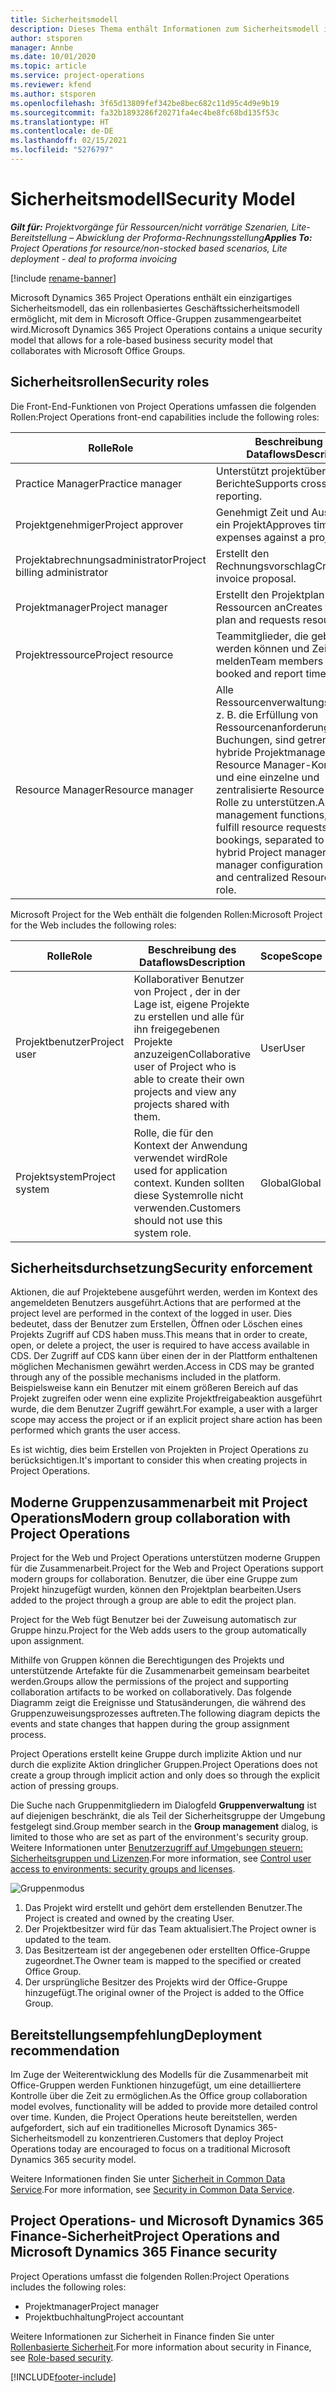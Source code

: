 ```yaml
---
title: Sicherheitsmodell
description: Dieses Thema enthält Informationen zum Sicherheitsmodell in Dynamics 365 Project Operations.
author: stsporen
manager: Annbe
ms.date: 10/01/2020
ms.topic: article
ms.service: project-operations
ms.reviewer: kfend
ms.author: stsporen
ms.openlocfilehash: 3f65d13809fef342be8bec682c11d95c4d9e9b19
ms.sourcegitcommit: fa32b1893286f20271fa4ec4be8fc68bd135f53c
ms.translationtype: HT
ms.contentlocale: de-DE
ms.lasthandoff: 02/15/2021
ms.locfileid: "5276797"
---
```

# <a name="security-model"></a><span data-ttu-id="808fa-103">Sicherheitsmodell</span><span class="sxs-lookup"><span data-stu-id="808fa-103">Security Model</span></span>

<span data-ttu-id="808fa-104">_**Gilt für:** Projektvorgänge für Ressourcen/nicht vorrätige Szenarien, Lite-Bereitstellung – Abwicklung der Proforma-Rechnungsstellung_</span><span class="sxs-lookup"><span data-stu-id="808fa-104">_**Applies To:** Project Operations for resource/non-stocked based scenarios, Lite deployment - deal to proforma invoicing_</span></span>

[!include [rename-banner](~/includes/cc-data-platform-banner.md)]

<span data-ttu-id="808fa-105">Microsoft Dynamics 365 Project Operations enthält ein einzigartiges Sicherheitsmodell, das ein rollenbasiertes Geschäftssicherheitsmodell ermöglicht, mit dem in Microsoft Office-Gruppen zusammengearbeitet wird.</span><span class="sxs-lookup"><span data-stu-id="808fa-105">Microsoft Dynamics 365 Project Operations contains a unique security model that allows for a role-based business security model that collaborates with Microsoft Office Groups.</span></span> 


## <a name="security-roles"></a><span data-ttu-id="808fa-106">Sicherheitsrollen</span><span class="sxs-lookup"><span data-stu-id="808fa-106">Security roles</span></span>
<span data-ttu-id="808fa-107">Die Front-End-Funktionen von Project Operations umfassen die folgenden Rollen:</span><span class="sxs-lookup"><span data-stu-id="808fa-107">Project Operations front-end capabilities include the following roles:</span></span>

| <span data-ttu-id="808fa-108">Rolle</span><span class="sxs-lookup"><span data-stu-id="808fa-108">Role</span></span>                          | <span data-ttu-id="808fa-109">Beschreibung des Dataflows</span><span class="sxs-lookup"><span data-stu-id="808fa-109">Description</span></span>                                                                                                                                                                 | <span data-ttu-id="808fa-110">Scope</span><span class="sxs-lookup"><span data-stu-id="808fa-110">Scope</span></span> |
|-------------------------------|-----------------------------------------------------------------------------------------------------------------------------------------------------------------------------|------|
| <span data-ttu-id="808fa-111">Practice Manager</span><span class="sxs-lookup"><span data-stu-id="808fa-111">Practice manager</span></span>              | <span data-ttu-id="808fa-112">Unterstützt projektübergreifende Berichte</span><span class="sxs-lookup"><span data-stu-id="808fa-112">Supports cross-project reporting.</span></span>                                                                                                            | <span data-ttu-id="808fa-113">Geschäftseinheit</span><span class="sxs-lookup"><span data-stu-id="808fa-113">Business unit</span></span>              |
| <span data-ttu-id="808fa-114">Projektgenehmiger</span><span class="sxs-lookup"><span data-stu-id="808fa-114">Project approver</span></span>              | <span data-ttu-id="808fa-115">Genehmigt Zeit und Ausgaben für ein Projekt</span><span class="sxs-lookup"><span data-stu-id="808fa-115">Approves time and expenses against a project.</span></span>                                                                                                                              | <span data-ttu-id="808fa-116">Geschäftseinheit</span><span class="sxs-lookup"><span data-stu-id="808fa-116">Business unit</span></span> |
| <span data-ttu-id="808fa-117">Projektabrechnungsadministrator</span><span class="sxs-lookup"><span data-stu-id="808fa-117">Project billing administrator</span></span> | <span data-ttu-id="808fa-118">Erstellt den Rechnungsvorschlag</span><span class="sxs-lookup"><span data-stu-id="808fa-118">Creates the invoice proposal.</span></span>                                                                                                                                                 | <span data-ttu-id="808fa-119">Geschäftseinheit</span><span class="sxs-lookup"><span data-stu-id="808fa-119">Business unit</span></span> |
| <span data-ttu-id="808fa-120">Projektmanager</span><span class="sxs-lookup"><span data-stu-id="808fa-120">Project manager</span></span>               | <span data-ttu-id="808fa-121">Erstellt den Projektplan und fordert Ressourcen an</span><span class="sxs-lookup"><span data-stu-id="808fa-121">Creates the project plan and requests resources.</span></span>                                                                                                                              | <span data-ttu-id="808fa-122">Geschäftseinheit</span><span class="sxs-lookup"><span data-stu-id="808fa-122">Business unit</span></span> |
| <span data-ttu-id="808fa-123">Projektressource</span><span class="sxs-lookup"><span data-stu-id="808fa-123">Project resource</span></span>              | <span data-ttu-id="808fa-124">Teammitglieder, die gebucht werden können und Zeit melden</span><span class="sxs-lookup"><span data-stu-id="808fa-124">Team members who can be booked and report time.</span></span>                                                                                                          | <span data-ttu-id="808fa-125">Geschäftseinheit</span><span class="sxs-lookup"><span data-stu-id="808fa-125">Business unit</span></span>|
| <span data-ttu-id="808fa-126">Resource Manager</span><span class="sxs-lookup"><span data-stu-id="808fa-126">Resource manager</span></span>              | <span data-ttu-id="808fa-127">Alle Ressourcenverwaltungsfunktionen, z. B. die Erfüllung von Ressourcenanforderungen und Buchungen, sind getrennt, um eine hybride Projektmanager- und Resource Manager-Konfiguration und eine einzelne und zentralisierte Resource Manager-Rolle zu unterstützen.</span><span class="sxs-lookup"><span data-stu-id="808fa-127">All resource management functions, such as fulfill resource requests and bookings, separated to support a hybrid Project manager + Resource manager configuration and a single and centralized Resource manager role.</span></span> | <span data-ttu-id="808fa-128">Geschäftseinheit</span><span class="sxs-lookup"><span data-stu-id="808fa-128">Business unit</span></span> |


<span data-ttu-id="808fa-129">Microsoft Project for the Web enthält die folgenden Rollen:</span><span class="sxs-lookup"><span data-stu-id="808fa-129">Microsoft Project for the Web includes the following roles:</span></span>

| <span data-ttu-id="808fa-130">Rolle</span><span class="sxs-lookup"><span data-stu-id="808fa-130">Role</span></span>           | <span data-ttu-id="808fa-131">Beschreibung des Dataflows</span><span class="sxs-lookup"><span data-stu-id="808fa-131">Description</span></span>                                                                                                        | <span data-ttu-id="808fa-132">Scope</span><span class="sxs-lookup"><span data-stu-id="808fa-132">Scope</span></span>  |
|----------------|--------------------------------------------------------------------------------------------------------------------|--------|
| <span data-ttu-id="808fa-133">Projektbenutzer</span><span class="sxs-lookup"><span data-stu-id="808fa-133">Project user</span></span>   | <span data-ttu-id="808fa-134">Kollaborativer Benutzer von Project   , der in der Lage ist, eigene Projekte zu erstellen und alle für ihn freigegebenen Projekte anzuzeigen</span><span class="sxs-lookup"><span data-stu-id="808fa-134">Collaborative user of Project   who is able to create their own projects and view any projects shared with   them.</span></span> | <span data-ttu-id="808fa-135">User</span><span class="sxs-lookup"><span data-stu-id="808fa-135">User</span></span>   |
| <span data-ttu-id="808fa-136">Projektsystem</span><span class="sxs-lookup"><span data-stu-id="808fa-136">Project system</span></span> | <span data-ttu-id="808fa-137">Rolle, die für den Kontext der Anwendung   verwendet wird</span><span class="sxs-lookup"><span data-stu-id="808fa-137">Role used for application   context.</span></span> <span data-ttu-id="808fa-138">Kunden sollten diese Systemrolle nicht verwenden.</span><span class="sxs-lookup"><span data-stu-id="808fa-138">Customers should not use this system role.</span></span>                                    | <span data-ttu-id="808fa-139">Global</span><span class="sxs-lookup"><span data-stu-id="808fa-139">Global</span></span> |

## <a name="security-enforcement"></a><span data-ttu-id="808fa-140">Sicherheitsdurchsetzung</span><span class="sxs-lookup"><span data-stu-id="808fa-140">Security enforcement</span></span>
<span data-ttu-id="808fa-141">Aktionen, die auf Projektebene ausgeführt werden, werden im Kontext des angemeldeten Benutzers ausgeführt.</span><span class="sxs-lookup"><span data-stu-id="808fa-141">Actions that are performed at the project level are performed in the context of the logged in user.</span></span> <span data-ttu-id="808fa-142">Dies bedeutet, dass der Benutzer zum Erstellen, Öffnen oder Löschen eines Projekts Zugriff auf CDS haben muss.</span><span class="sxs-lookup"><span data-stu-id="808fa-142">This means that in order to create, open, or delete a project, the user is required to have access available in CDS.</span></span> <span data-ttu-id="808fa-143">Der Zugriff auf CDS kann über einen der in der Plattform enthaltenen möglichen Mechanismen gewährt werden.</span><span class="sxs-lookup"><span data-stu-id="808fa-143">Access in CDS may be granted through any of the possible mechanisms included in the platform.</span></span> <span data-ttu-id="808fa-144">Beispielsweise kann ein Benutzer mit einem größeren Bereich auf das Projekt zugreifen oder wenn eine explizite Projektfreigabeaktion ausgeführt wurde, die dem Benutzer Zugriff gewährt.</span><span class="sxs-lookup"><span data-stu-id="808fa-144">For example, a user with a larger scope may access the project or if an explicit project share action has been performed which grants the user access.</span></span>

<span data-ttu-id="808fa-145">Es ist wichtig, dies beim Erstellen von Projekten in Project Operations zu berücksichtigen.</span><span class="sxs-lookup"><span data-stu-id="808fa-145">It's important to consider this when creating projects in Project Operations.</span></span>

## <a name="modern-group-collaboration-with-project-operations"></a><span data-ttu-id="808fa-146">Moderne Gruppenzusammenarbeit mit Project Operations</span><span class="sxs-lookup"><span data-stu-id="808fa-146">Modern group collaboration with Project Operations</span></span>
<span data-ttu-id="808fa-147">Project for the Web und Project Operations unterstützen moderne Gruppen für die Zusammenarbeit.</span><span class="sxs-lookup"><span data-stu-id="808fa-147">Project for the Web and Project Operations support modern groups for collaboration.</span></span> <span data-ttu-id="808fa-148">Benutzer, die über eine Gruppe zum Projekt hinzugefügt wurden, können den Projektplan bearbeiten.</span><span class="sxs-lookup"><span data-stu-id="808fa-148">Users added to the project through a group are able to edit the project plan.</span></span>

<span data-ttu-id="808fa-149">Project for the Web fügt Benutzer bei der Zuweisung automatisch zur Gruppe hinzu.</span><span class="sxs-lookup"><span data-stu-id="808fa-149">Project for the Web adds users to the group automatically upon assignment.</span></span>

<span data-ttu-id="808fa-150">Mithilfe von Gruppen können die Berechtigungen des Projekts und unterstützende Artefakte für die Zusammenarbeit gemeinsam bearbeitet werden.</span><span class="sxs-lookup"><span data-stu-id="808fa-150">Groups allow the permissions of the project and supporting collaboration artifacts to be worked on collaboratively.</span></span> <span data-ttu-id="808fa-151">Das folgende Diagramm zeigt die Ereignisse und Statusänderungen, die während des Gruppenzuweisungsprozesses auftreten.</span><span class="sxs-lookup"><span data-stu-id="808fa-151">The following diagram depicts the events and state changes that happen during the group assignment process.</span></span>

<span data-ttu-id="808fa-152">Project Operations erstellt keine Gruppe durch implizite Aktion und nur durch die explizite Aktion dringlicher Gruppen.</span><span class="sxs-lookup"><span data-stu-id="808fa-152">Project Operations does not create a group through implicit action and only does so through the explicit action of pressing groups.</span></span>

<span data-ttu-id="808fa-153">Die Suche nach Gruppenmitgliedern im Dialogfeld **Gruppenverwaltung** ist auf diejenigen beschränkt, die als Teil der Sicherheitsgruppe der Umgebung festgelegt sind.</span><span class="sxs-lookup"><span data-stu-id="808fa-153">Group member search in the **Group management** dialog, is limited to those who are set as part of the environment's security group.</span></span> <span data-ttu-id="808fa-154">Weitere Informationen unter [Benutzerzugriff auf Umgebungen steuern: Sicherheitsgruppen und Lizenzen](https://docs.microsoft.com/power-platform/admin/control-user-access).</span><span class="sxs-lookup"><span data-stu-id="808fa-154">For more information, see [Control user access to environments: security groups and licenses](https://docs.microsoft.com/power-platform/admin/control-user-access).</span></span>

![Gruppenmodus](./media/groupsmode.png)

1. <span data-ttu-id="808fa-156">Das Projekt wird erstellt und gehört dem erstellenden Benutzer.</span><span class="sxs-lookup"><span data-stu-id="808fa-156">The Project is created and owned by the creating User.</span></span>
2. <span data-ttu-id="808fa-157">Der Projektbesitzer wird für das Team aktualisiert.</span><span class="sxs-lookup"><span data-stu-id="808fa-157">The Project owner is updated to the team.</span></span>
3. <span data-ttu-id="808fa-158">Das Besitzerteam ist der angegebenen oder erstellten Office-Gruppe zugeordnet.</span><span class="sxs-lookup"><span data-stu-id="808fa-158">The Owner team is mapped to the specified or created Office Group.</span></span>
4. <span data-ttu-id="808fa-159">Der ursprüngliche Besitzer des Projekts wird der Office-Gruppe hinzugefügt.</span><span class="sxs-lookup"><span data-stu-id="808fa-159">The original owner of the Project is added to the Office Group.</span></span>

## <a name="deployment-recommendation"></a><span data-ttu-id="808fa-160">Bereitstellungsempfehlung</span><span class="sxs-lookup"><span data-stu-id="808fa-160">Deployment recommendation</span></span>
<span data-ttu-id="808fa-161">Im Zuge der Weiterentwicklung des Modells für die Zusammenarbeit mit Office-Gruppen werden Funktionen hinzugefügt, um eine detailliertere Kontrolle über die Zeit zu ermöglichen.</span><span class="sxs-lookup"><span data-stu-id="808fa-161">As the Office group collaboration model evolves, functionality will be added to provide more detailed control over time.</span></span> <span data-ttu-id="808fa-162">Kunden, die Project Operations heute bereitstellen, werden aufgefordert, sich auf ein traditionelles Microsoft Dynamics 365-Sicherheitsmodell zu konzentrieren.</span><span class="sxs-lookup"><span data-stu-id="808fa-162">Customers that deploy Project Operations today are encouraged to focus on a traditional Microsoft Dynamics 365 security model.</span></span>

<span data-ttu-id="808fa-163">Weitere Informationen finden Sie unter [Sicherheit in Common Data Service](https://docs.microsoft.com/power-platform/admin/wp-security).</span><span class="sxs-lookup"><span data-stu-id="808fa-163">For more information, see [Security in Common Data Service](https://docs.microsoft.com/power-platform/admin/wp-security).</span></span>

## <a name="project-operations-and-microsoft-dynamics-365-finance-security"></a><span data-ttu-id="808fa-164">Project Operations- und Microsoft Dynamics 365 Finance-Sicherheit</span><span class="sxs-lookup"><span data-stu-id="808fa-164">Project Operations and Microsoft Dynamics 365 Finance security</span></span>
<span data-ttu-id="808fa-165">Project Operations umfasst die folgenden Rollen:</span><span class="sxs-lookup"><span data-stu-id="808fa-165">Project Operations includes the following roles:</span></span>

- <span data-ttu-id="808fa-166">Projektmanager</span><span class="sxs-lookup"><span data-stu-id="808fa-166">Project manager</span></span>
- <span data-ttu-id="808fa-167">Projektbuchhaltung</span><span class="sxs-lookup"><span data-stu-id="808fa-167">Project accountant</span></span>

<span data-ttu-id="808fa-168">Weitere Informationen zur Sicherheit in Finance finden Sie unter [Rollenbasierte Sicherheit](https://docs.microsoft.com/dynamics365/fin-ops-core/dev-itpro/sysadmin/role-based-security).</span><span class="sxs-lookup"><span data-stu-id="808fa-168">For more information about security in Finance, see [Role-based security](https://docs.microsoft.com/dynamics365/fin-ops-core/dev-itpro/sysadmin/role-based-security).</span></span>




[!INCLUDE[footer-include](../includes/footer-banner.md)]